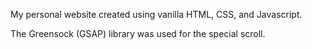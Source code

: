 My personal website created using vanilla HTML, CSS, and Javascript.

The Greensock (GSAP) library was used for the special scroll.
